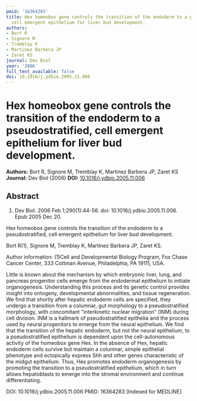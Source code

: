 ```yaml
---
pmid: '16364283'
title: Hex homeobox gene controls the transition of the endoderm to a pseudostratified,
  cell emergent epithelium for liver bud development.
authors:
- Bort R
- Signore M
- Tremblay K
- Martinez Barbera JP
- Zaret KS
journal: Dev Biol
year: '2006'
full_text_available: false
doi: 10.1016/j.ydbio.2005.11.006
---
```


# Hex homeobox gene controls the transition of the endoderm to a pseudostratified, cell emergent epithelium for liver bud development.
**Authors:** Bort R, Signore M, Tremblay K, Martinez Barbera JP, Zaret KS
**Journal:** Dev Biol (2006)
**DOI:** [10.1016/j.ydbio.2005.11.006](https://doi.org/10.1016/j.ydbio.2005.11.006)

## Abstract

1. Dev Biol. 2006 Feb 1;290(1):44-56. doi: 10.1016/j.ydbio.2005.11.006. Epub 2005
 Dec 20.

Hex homeobox gene controls the transition of the endoderm to a pseudostratified, 
cell emergent epithelium for liver bud development.

Bort R(1), Signore M, Tremblay K, Martinez Barbera JP, Zaret KS.

Author information:
(1)Cell and Developmental Biology Program, Fox Chase Cancer Center, 333 Cottman 
Avenue, Philadelphia, PA 19111, USA.

Little is known about the mechanism by which embryonic liver, lung, and pancreas 
progenitor cells emerge from the endodermal epithelium to initiate 
organogenesis. Understanding this process and its genetic control provides 
insight into ontogeny, developmental abnormalities, and tissue regeneration. We 
find that shortly after hepatic endoderm cells are specified, they undergo a 
transition from a columnar, gut morphology to a pseudostratified morphology, 
with concomitant "interkinetic nuclear migration" (INM) during cell division. 
INM is a hallmark of pseudostratified epithelia and the process used by neural 
progenitors to emerge from the neural epithelium. We find that the transition of 
the hepatic endoderm, but not the neural epithelium, to a pseudostratified 
epithelium is dependent upon the cell-autonomous activity of the homeobox gene 
Hex. In the absence of Hex, hepatic endoderm cells survive but maintain a 
columnar, simple epithelial phenotype and ectopically express Shh and other 
genes characteristic of the midgut epithelium. Thus, Hex promotes endoderm 
organogenesis by promoting the transition to a pseudostratified epithelium, 
which in turn allows hepatoblasts to emerge into the stromal environment and 
continue differentiating.

DOI: 10.1016/j.ydbio.2005.11.006
PMID: 16364283 [Indexed for MEDLINE]
